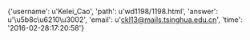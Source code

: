 {'username': u'Kelei_Cao', 'path': u'wd1198/1198.html', 'answer': u'\u5b8c\u6210\u3002', 'email': u'ckl13@mails.tsinghua.edu.cn', 'time': '2016-02-28:17:20:58'}
